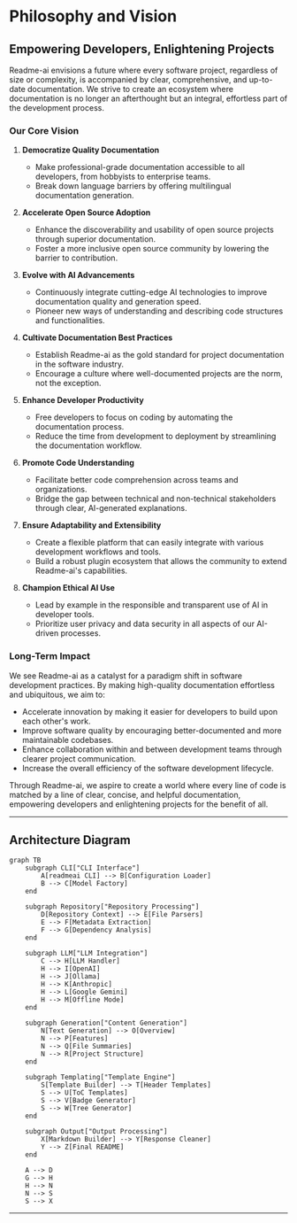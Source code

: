 # Philosophy and Vision

## Empowering Developers, Enlightening Projects

Readme-ai envisions a future where every software project, regardless of size or complexity, is accompanied by clear, comprehensive, and up-to-date documentation. We strive to create an ecosystem where documentation is no longer an afterthought but an integral, effortless part of the development process.

### Our Core Vision

1. **Democratize Quality Documentation**
   - Make professional-grade documentation accessible to all developers, from hobbyists to enterprise teams.
   - Break down language barriers by offering multilingual documentation generation.

2. **Accelerate Open Source Adoption**
   - Enhance the discoverability and usability of open source projects through superior documentation.
   - Foster a more inclusive open source community by lowering the barrier to contribution.

3. **Evolve with AI Advancements**
   - Continuously integrate cutting-edge AI technologies to improve documentation quality and generation speed.
   - Pioneer new ways of understanding and describing code structures and functionalities.

4. **Cultivate Documentation Best Practices**
   - Establish Readme-ai as the gold standard for project documentation in the software industry.
   - Encourage a culture where well-documented projects are the norm, not the exception.

5. **Enhance Developer Productivity**
   - Free developers to focus on coding by automating the documentation process.
   - Reduce the time from development to deployment by streamlining the documentation workflow.

6. **Promote Code Understanding**
   - Facilitate better code comprehension across teams and organizations.
   - Bridge the gap between technical and non-technical stakeholders through clear, AI-generated explanations.

7. **Ensure Adaptability and Extensibility**
   - Create a flexible platform that can easily integrate with various development workflows and tools.
   - Build a robust plugin ecosystem that allows the community to extend Readme-ai's capabilities.

8. **Champion Ethical AI Use**
   - Lead by example in the responsible and transparent use of AI in developer tools.
   - Prioritize user privacy and data security in all aspects of our AI-driven processes.

### Long-Term Impact

We see Readme-ai as a catalyst for a paradigm shift in software development practices. By making high-quality documentation effortless and ubiquitous, we aim to:

- Accelerate innovation by making it easier for developers to build upon each other's work.
- Improve software quality by encouraging better-documented and more maintainable codebases.
- Enhance collaboration within and between development teams through clearer project communication.
- Increase the overall efficiency of the software development lifecycle.

Through Readme-ai, we aspire to create a world where every line of code is matched by a line of clear, concise, and helpful documentation, empowering developers and enlightening projects for the benefit of all.

---

## Architecture Diagram

```mermaid
graph TB
    subgraph CLI["CLI Interface"]
        A[readmeai CLI] --> B[Configuration Loader]
        B --> C[Model Factory]
    end

    subgraph Repository["Repository Processing"]
        D[Repository Context] --> E[File Parsers]
        E --> F[Metadata Extraction]
        F --> G[Dependency Analysis]
    end

    subgraph LLM["LLM Integration"]
        C --> H[LLM Handler]
        H --> I[OpenAI]
        H --> J[Ollama]
        H --> K[Anthropic]
        H --> L[Google Gemini]
        H --> M[Offline Mode]
    end

    subgraph Generation["Content Generation"]
        N[Text Generation] --> O[Overview]
        N --> P[Features]
        N --> Q[File Summaries]
        N --> R[Project Structure]
    end

    subgraph Templating["Template Engine"]
        S[Template Builder] --> T[Header Templates]
        S --> U[ToC Templates]
        S --> V[Badge Generator]
        S --> W[Tree Generator]
    end

    subgraph Output["Output Processing"]
        X[Markdown Builder] --> Y[Response Cleaner]
        Y --> Z[Final README]
    end

    A --> D
    G --> H
    H --> N
    N --> S
    S --> X
```

---
